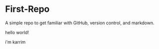 # First-Repo
A simple repo to get familiar with GitHub, version control, and markdown.
<br>
<p>hello world!</p>
<p1>i'm karrim</p1>
